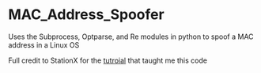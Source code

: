 # MAC_Address_Spoofer
Uses the Subprocess, Optparse, and Re modules in python to spoof a MAC address in a Linux OS 

Full credit to StationX for the [tutroial](https://courses.stationx.net/p/the-complete-python-for-hacking-and-cyber-security-bundle) that taught me this code 
